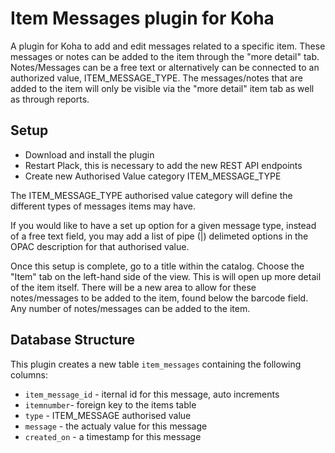 # Item Messages plugin for Koha
A plugin for Koha to add and edit messages related to a specific item. These messages or notes can be added to the item through the "more detail" tab. Notes/Messages can be a free text or alternatively can be connected to an authorized value, ITEM_MESSAGE_TYPE. The messages/notes that are added to the item will only be visible via the "more detail" item tab as well as through reports.

## Setup
* Download and install the plugin
* Restart Plack, this is necessary to add the new REST API endpoints
* Create new Authorised Value category ITEM_MESSAGE_TYPE

The ITEM_MESSAGE_TYPE authorised value category will define the different types of messages items may have.

If you would like to have a set up option for a given message type,
instead of a free text field, you may add a list of pipe (|) delimeted
options in the OPAC description for that authorised value.

Once this setup is complete, go to a title within the catalog.  Choose the "Item" tab on the left-hand side of the view.  This is will open up more detail of the item itself.  There will be a new area to allow for these notes/messages to be added to the item, found below the barcode field. Any number of notes/messages can be added to the item.

## Database Structure

This plugin creates a new table `item_messages` containing the following columns:
* `item_message_id` - iternal id for this message, auto increments
* `itemnumber`- foreign key to the items table
* `type` - ITEM_MESSAGE authorised value
* `message` - the actualy value for this message
* `created_on` - a timestamp for this message

  
